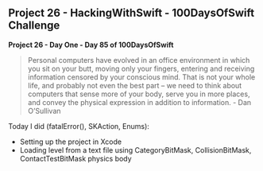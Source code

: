 ## Project 26 - HackingWithSwift - 100DaysOfSwift Challenge

**Project 26 - Day One - Day 85 of 100DaysOfSwift**

> Personal computers have evolved in an office environment in which you sit on your butt, moving only your fingers, entering and receiving information censored by your conscious mind. That is not your whole life, and probably not even the best part – we need to think about computers that sense more of your body, serve you in more places, and convey the physical expression in addition to information. - Dan O’Sullivan

Today I did (fatalError(), SKAction, Enums):

- Setting up the project in Xcode
- Loading level from a text file using CategoryBitMask, CollisionBitMask, ContactTestBitMask physics body
